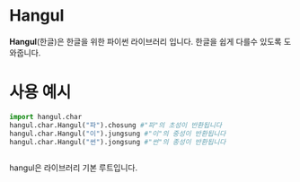 # Hangul
**Hangul**(한글)은 한글을 위한 파이썬 라이브러리 입니다.
한글을 쉽게 다를수 있도록 도와줍니다.

# 사용 예시
```python
import hangul.char
hangul.char.Hangul("파").chosung #"파"의 초성이 반환됩니다
hangul.char.Hangul("이").jungsung #"이"의 중성이 반환됩니다
hangul.char.Hangul("썬").jongsung #"썬"의 종성이 반환됩니다
```
```python

```
hangul은 라이브러리 기본 루트입니다. 
